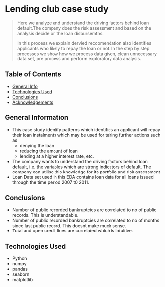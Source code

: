 # Lending club case study
> Here we analyze and understand the driving factors behind loan default.The company does the risk assessment and based on the analysis decide on the loan disbursemtns.
> 
> In this process we explain dervied reccomendation also identifies  applicants who likely to repay the loan or not. 
In the step by step processes we show how we process data given, clean unnecessary data set, pre process and perform exploratory data analysis.


## Table of Contents
* [General Info](#general-information)
* [Technologies Used](#technologies-used)
* [Conclusions](#conclusions)
* [Acknowledgements](#acknowledgements)

<!-- You can include any other section that is pertinent to your problem -->

## General Information
- This case study identify patterns  which identifies an applicant will repay their loan instalments which may be used for taking
further actions such as 
  - denying the loan
  - reducing the amount of loan
  - lending at a higher interest rate, etc.
- The company wants to understand the driving factors behind loan default, i.e. the variables which are strong indicators of default.  The company can utilise this knowledge for its portfolio and risk assessment
- Loan Data set used in this EDA contains loan data for all loans issued through the time period 2007 t0 2011.

<!-- You don't have to answer all the questions - just the ones relevant to your project. -->

## Conclusions
- Number of public recorded bankruptcies are correlated to no of public records. This is understandable.
- Number of public recorded bankruptcies are correlated to no of months since last public record. This doesnt make much sense.
- Total and open credit lines are correlated which is intuitive.

<!-- You don't have to answer all the questions - just the ones relevant to your project. -->


## Technologies Used
- Python 
- numpy
- pandas
- seaborn
- matplotlib

<!-- As the libraries versions keep on changing, it is recommended to mention the version of library used in this project -->


